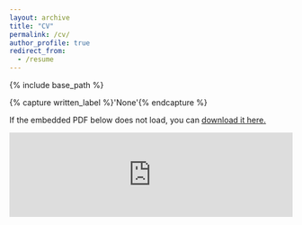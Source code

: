 ```yaml
---
layout: archive
title: "CV"
permalink: /cv/
author_profile: true
redirect_from:
  - /resume
---
```


{% include base_path %}

{% capture written_label %}'None'{% endcapture %}

If the embedded PDF below does not load, you can <u><a href="https://kleeresearch.github.io/files/20250416_CV_klee.pdf">download it here.</a></u>
<br/>

<embed src="https://kleeresearch.github.io/files/20250416_CV_klee.pdf" type="application/pdf" width="100%" />


